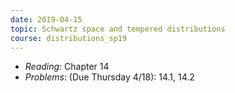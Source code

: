```yaml
---
date: 2019-04-15
topic: Schwartz space and tempered distributions
course: distributions_sp19
---
```


- *Reading*: Chapter 14
- *Problems*: (Due Thursday 4/18): 14.1, 14.2


